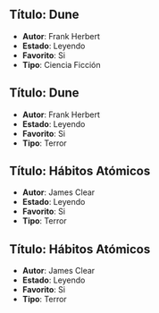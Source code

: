 
## Título: Dune
- **Autor**: Frank Herbert
- **Estado**: Leyendo
- **Favorito**: Si
- **Tipo**: Ciencia Ficción

## Título: Dune
- **Autor**: Frank Herbert
- **Estado**: Leyendo
- **Favorito**: Si
- **Tipo**: Terror

## Título: Hábitos Atómicos
- **Autor**: James Clear
- **Estado**: Leyendo
- **Favorito**: Si
- **Tipo**: Terror

## Título: Hábitos Atómicos
- **Autor**: James Clear
- **Estado**: Leyendo
- **Favorito**: Si
- **Tipo**: Terror

